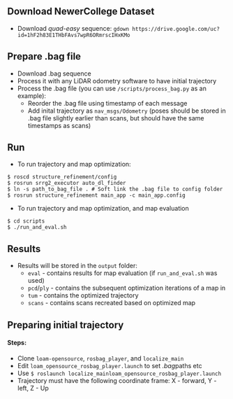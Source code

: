 ## Download NewerCollege Dataset
- Download *quad-easy* sequence: ```gdown https://drive.google.com/uc?id=1hF2h83E1THbFAvs7wpR6ORmrscIHxKMo```

## Prepare .bag file
- Download .bag sequence
- Process it with any LiDAR odometry software to have initial trajectory
- Process the .bag file (you can use `/scripts/process_bag.py` as an example): 
    - Reorder the .bag file using timestamp of each message
    - Add inital trajectory as `nav_msgs/Odometry` (poses should be stored in .bag file slightly earlier than scans, but should have the same timestamps as scans)

## Run
- To run trajectory and map optimization:
```console
$ roscd structure_refinement/config
$ rosrun srrg2_executor auto_dl_finder
$ ln -s path_to_bag_file . # Soft link the .bag file to config folder
$ rosrun structure_refinement main_app -c main_app.config
```
- To run trajectory and map optimization, and map evaluation
```
$ cd scripts
$ ./run_and_eval.sh
```

## Results

- Results will be stored in the `output` folder:
    - `eval` - contains results for map evaluation (if ```run_and_eval.sh``` was used)
    - `pcd`/`ply` - contains the subsequent optimization iterations of a map in
    - `tum` - contains the optimized trajectory
    - `scans` - contains scans recreated based on optimized map 


## Preparing initial trajectory
#### Steps:
- Clone `loam-opensource`, `rosbag_player`, and `localize_main`
- Edit `loam_opensource_rosbag_player.launch` to set *.bag*paths etc
- Use ```$ roslaunch localize_mainloam_opensource_rosbag_player.launch```
- Trajectory must have the following coordinate frame: X - forward, Y - left, Z - Up
